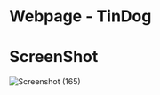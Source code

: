 # Webpage - TinDog

# ScreenShot
![Screenshot (165)](https://user-images.githubusercontent.com/65303903/106794287-a0864a80-667e-11eb-9722-71019e0c7ec5.png)

















